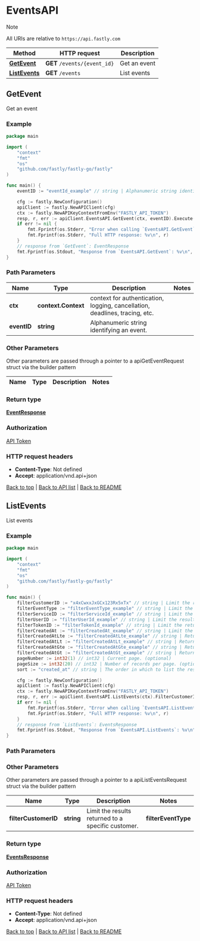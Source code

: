 # EventsAPI

> [!NOTE]
> All URIs are relative to `https://api.fastly.com`

Method | HTTP request | Description
------------- | ------------- | -------------
[**GetEvent**](EventsAPI.md#GetEvent) | **GET** `/events/{event_id}` | Get an event
[**ListEvents**](EventsAPI.md#ListEvents) | **GET** `/events` | List events



## GetEvent

Get an event



### Example

```go
package main

import (
    "context"
    "fmt"
    "os"
    "github.com/fastly/fastly-go/fastly"
)

func main() {
    eventID := "eventId_example" // string | Alphanumeric string identifying an event.

    cfg := fastly.NewConfiguration()
    apiClient := fastly.NewAPIClient(cfg)
    ctx := fastly.NewAPIKeyContextFromEnv("FASTLY_API_TOKEN")
    resp, r, err := apiClient.EventsAPI.GetEvent(ctx, eventID).Execute()
    if err != nil {
        fmt.Fprintf(os.Stderr, "Error when calling `EventsAPI.GetEvent`: %v\n", err)
        fmt.Fprintf(os.Stderr, "Full HTTP response: %v\n", r)
    }
    // response from `GetEvent`: EventResponse
    fmt.Fprintf(os.Stdout, "Response from `EventsAPI.GetEvent`: %v\n", resp)
}
```

### Path Parameters


Name | Type | Description  | Notes
------------- | ------------- | ------------- | -------------
**ctx** | **context.Context** | context for authentication, logging, cancellation, deadlines, tracing, etc.
**eventID** | **string** | Alphanumeric string identifying an event. | 

### Other Parameters

Other parameters are passed through a pointer to a apiGetEventRequest struct via the builder pattern


Name | Type | Description  | Notes
------------- | ------------- | ------------- | -------------


### Return type

[**EventResponse**](EventResponse.md)

### Authorization

[API Token](https://www.fastly.com/documentation/reference/api/#authentication)

### HTTP request headers

- **Content-Type**: Not defined
- **Accept**: application/vnd.api+json

[Back to top](#) | [Back to API list](../README.md#documentation-for-api-endpoints) | [Back to README](../README.md)


## ListEvents

List events



### Example

```go
package main

import (
    "context"
    "fmt"
    "os"
    "github.com/fastly/fastly-go/fastly"
)

func main() {
    filterCustomerID := "x4xCwxxJxGCx123Rx5xTx" // string | Limit the results returned to a specific customer. (optional)
    filterEventType := "filterEventType_example" // string | Limit the returned events to a specific `event_type`. (optional)
    filterServiceID := "filterServiceId_example" // string | Limit the results returned to a specific service. (optional)
    filterUserID := "filterUserId_example" // string | Limit the results returned to a specific user. (optional)
    filterTokenID := "filterTokenId_example" // string | Limit the returned events to a specific token. (optional)
    filterCreatedAt := "filterCreatedAt_example" // string | Limit the returned events to a specific time frame. Accepts sub-parameters: lt, lte, gt, gte (e.g., filter[created_at][gt]=2022-01-12).  (optional)
    filterCreatedAtLte := "filterCreatedAtLte_example" // string | Return events on and before a date and time in ISO 8601 format.  (optional)
    filterCreatedAtLt := "filterCreatedAtLt_example" // string | Return events before a date and time in ISO 8601 format.  (optional)
    filterCreatedAtGte := "filterCreatedAtGte_example" // string | Return events on and after a date and time in ISO 8601 format.  (optional)
    filterCreatedAtGt := "filterCreatedAtGt_example" // string | Return events after a date and time in ISO 8601 format.  (optional)
    pageNumber := int32(1) // int32 | Current page. (optional)
    pageSize := int32(20) // int32 | Number of records per page. (optional) (default to 20)
    sort := "created_at" // string | The order in which to list the results by creation date. (optional) (default to "created_at")

    cfg := fastly.NewConfiguration()
    apiClient := fastly.NewAPIClient(cfg)
    ctx := fastly.NewAPIKeyContextFromEnv("FASTLY_API_TOKEN")
    resp, r, err := apiClient.EventsAPI.ListEvents(ctx).FilterCustomerID(filterCustomerID).FilterEventType(filterEventType).FilterServiceID(filterServiceID).FilterUserID(filterUserID).FilterTokenID(filterTokenID).FilterCreatedAt(filterCreatedAt).FilterCreatedAtLte(filterCreatedAtLte).FilterCreatedAtLt(filterCreatedAtLt).FilterCreatedAtGte(filterCreatedAtGte).FilterCreatedAtGt(filterCreatedAtGt).PageNumber(pageNumber).PageSize(pageSize).Sort(sort).Execute()
    if err != nil {
        fmt.Fprintf(os.Stderr, "Error when calling `EventsAPI.ListEvents`: %v\n", err)
        fmt.Fprintf(os.Stderr, "Full HTTP response: %v\n", r)
    }
    // response from `ListEvents`: EventsResponse
    fmt.Fprintf(os.Stdout, "Response from `EventsAPI.ListEvents`: %v\n", resp)
}
```

### Path Parameters



### Other Parameters

Other parameters are passed through a pointer to a apiListEventsRequest struct via the builder pattern


Name | Type | Description  | Notes
------------- | ------------- | ------------- | -------------
 **filterCustomerID** | **string** | Limit the results returned to a specific customer. |  **filterEventType** | **string** | Limit the returned events to a specific `event_type`. |  **filterServiceID** | **string** | Limit the results returned to a specific service. |  **filterUserID** | **string** | Limit the results returned to a specific user. |  **filterTokenID** | **string** | Limit the returned events to a specific token. |  **filterCreatedAt** | **string** | Limit the returned events to a specific time frame. Accepts sub-parameters: lt, lte, gt, gte (e.g., filter[created_at][gt]&#x3D;2022-01-12).  |  **filterCreatedAtLte** | **string** | Return events on and before a date and time in ISO 8601 format.  |  **filterCreatedAtLt** | **string** | Return events before a date and time in ISO 8601 format.  |  **filterCreatedAtGte** | **string** | Return events on and after a date and time in ISO 8601 format.  |  **filterCreatedAtGt** | **string** | Return events after a date and time in ISO 8601 format.  |  **pageNumber** | **int32** | Current page. |  **pageSize** | **int32** | Number of records per page. | [default to 20] **sort** | **string** | The order in which to list the results by creation date. | [default to &quot;created_at&quot;]

### Return type

[**EventsResponse**](EventsResponse.md)

### Authorization

[API Token](https://www.fastly.com/documentation/reference/api/#authentication)

### HTTP request headers

- **Content-Type**: Not defined
- **Accept**: application/vnd.api+json

[Back to top](#) | [Back to API list](../README.md#documentation-for-api-endpoints) | [Back to README](../README.md)
